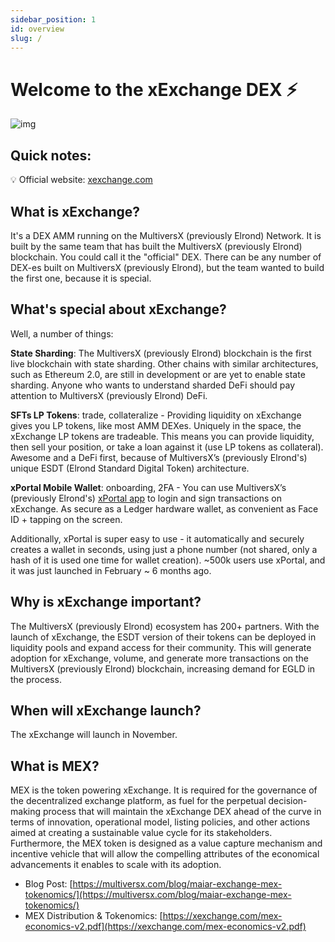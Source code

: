 ```yaml
---
sidebar_position: 1
id: overview
slug: /
---
```


# Welcome to the xExchange DEX ⚡

![img](/docs/xexchange-overview.png)

## Quick notes:

💡 Official website: [xexchange.com](https://xexchange.com/)

## What is xExchange?

It's a DEX AMM running on the MultiversX (previously Elrond) Network. It is built by the same team that has built the MultiversX (previously Elrond) blockchain. You could call it the "official" DEX. There can be any number of DEX-es built on MultiversX (previously Elrond), but the team wanted to build the first one, because it is special.

## What's special about xExchange?

Well, a number of things:

**State Sharding**: The MultiversX (previously Elrond) blockchain is the first live blockchain with state sharding. Other chains with similar architectures, such as Ethereum 2.0, are still in development or are yet to enable state sharding. Anyone who wants to understand sharded DeFi should pay attention to MultiversX (previously Elrond) DeFi.

**SFTs LP Tokens**: trade, collateralize - Providing liquidity on xExchange gives you LP tokens, like most AMM DEXes. Uniquely in the space, the xExchange LP tokens are tradeable. This means you can provide liquidity, then sell your position, or take a loan against it (use LP tokens as collateral). Awesome and a DeFi first, because of MultiversX’s (previously Elrond's) unique ESDT (Elrond Standard Digital Token) architecture.

**xPortal Mobile Wallet**: onboarding, 2FA - You can use MultiversX’s (previously Elrond's) [xPortal app](https://xportal.com/) to login and sign transactions on xExchange. As secure as a Ledger hardware wallet, as convenient as Face ID + tapping on the screen.

Additionally, xPortal is super easy to use - it automatically and securely creates a wallet in seconds, using just a phone number (not shared, only a hash of it is used one time for wallet creation). ~500k users use xPortal, and it was just launched in February ~ 6 months ago.

## Why is xExchange important?

The MultiversX (previously Elrond) ecosystem has 200+ partners. With the launch of xExchange, the ESDT version of their tokens can be deployed in liquidity pools and expand access for their community. This will generate adoption for xExchange, volume, and generate more transactions on the MultiversX (previously Elrond) blockchain, increasing demand for EGLD in the process.

## When will xExchange launch?

The xExchange will launch in November.

## What is MEX?

MEX is the token powering xExchange. It is required for the governance of the decentralized exchange platform, as fuel for the perpetual decision-making process that will maintain the xExchange DEX ahead of the curve in terms of innovation, operational model, listing policies, and other actions aimed at creating a sustainable value cycle for its stakeholders. Furthermore, the MEX token is designed as a value capture mechanism and incentive vehicle that will allow the compelling attributes of the economical advancements it enables to scale with its adoption.

- Blog Post: [https://multiversx.com/blog/maiar-exchange-mex-tokenomics/](https://multiversx.com/blog/maiar-exchange-mex-tokenomics/)
- MEX Distribution & Tokenomics: [https://xexchange.com/mex-economics-v2.pdf](https://xexchange.com/mex-economics-v2.pdf)
